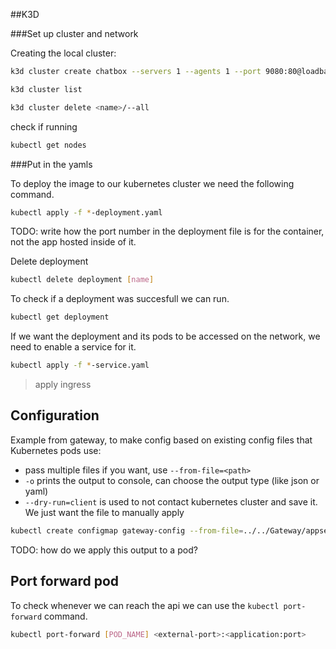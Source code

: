 
##K3D

###Set up cluster and network

Creating the local cluster:

```bash
k3d cluster create chatbox --servers 1 --agents 1 --port 9080:80@loadbalancer --registry-config k3d-registry-config.yml
```

```bash
k3d cluster list
```

```bash
k3d cluster delete <name>/--all
```

check if running
```bash
kubectl get nodes
```

###Put in the yamls

To deploy the image to our kubernetes cluster we need the following command.
```bash
kubectl apply -f *-deployment.yaml
```

TODO: write how the port number in the deployment file is for the container, not the app hosted inside of it.

Delete deployment
```bash
kubectl delete deployment [name]
```
To check if a deployment was succesfull we can run.
```bash
kubectl get deployment
```

If we want the deployment and its pods to be accessed on the network, we need to enable a service for it.
```bash
kubectl apply -f *-service.yaml
```


> apply ingress


## Configuration

Example from gateway, to make config based on existing config files that Kubernetes pods use:

- pass multiple files if you want, use ``--from-file=<path>``
- ``-o`` prints the output to console, can choose the output type (like json or yaml)
- ``--dry-run=client`` is used to not contact kubernetes cluster and save it. We just want the file to manually apply

```bash
kubectl create configmap gateway-config --from-file=../../Gateway/appsettings.json --from-file=../../Gateway/ocelot.json -o yaml --dry-run=client > gateway-configmap.yml
```

TODO: how do we apply this output to a pod?

## Port forward pod
To check whenever we can reach the api we can use the `kubectl port-forward` command.

```bash
kubectl port-forward [POD_NAME] <external-port>:<application:port>


